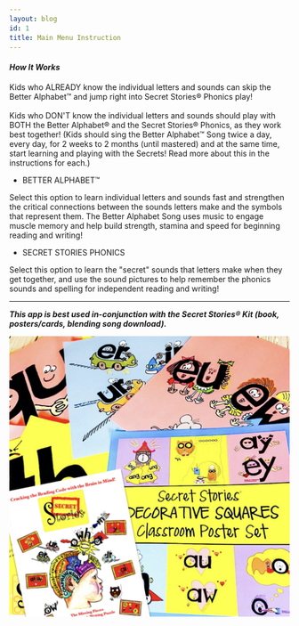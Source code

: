 ```yaml
---
layout: blog
id: 1
title: Main Menu Instruction
---
```

#### ***How It Works***

Kids who ALREADY know the individual letters and sounds can skip the Better Alphabet™ and jump right into Secret Stories® Phonics play!\
\
Kids who DON'T know the individual letters and sounds should play with BOTH the Better Alphabet® and the Secret Stories® Phonics, as they work best together! (Kids should sing the Better Alphabet™ Song twice a day, every day, for 2 weeks to 2 months (until mastered) and at the same time, start learning and playing with the Secrets! Read more about this in the instructions for each.)

* BETTER ALPHABET™ 

Select this option to learn individual letters and sounds fast and strengthen the critical connections between the sounds letters make and the symbols that represent them. The Better Alphabet Song uses music to engage muscle memory and help build strength, stamina and speed for beginning reading and writing!

* SECRET STORIES PHONICS 

Select this option to learn the "secret" sounds that letters make when they get together, and use the sound pictures to help remember the phonics sounds and spelling for independent reading and writing! 

---

***This app is best used in-conjunction with the Secret Stories® Kit (book, posters/cards, blending song download).***  

![Secret Stories Phonics Classroom](/uploads/secret-stories-phonics-posters-and-book.001.jpeg "Secret Stories Phonics Kit")